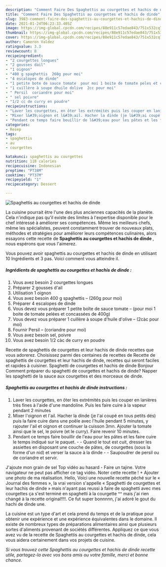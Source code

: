 ```yaml
---
description: "Comment Faire Des Spaghettis au courgettes et hachis de dinde"
title: "Comment Faire Des Spaghettis au courgettes et hachis de dinde"
slug: 3983-comment-faire-des-spaghettis-au-courgettes-et-hachis-de-dinde
date: 2021-01-24T06:23:33.405Z
image: https://img-global.cpcdn.com/recipes/88e911c57edae843/751x532cq70/spaghettis-au-courgettes-et-hachis-de-dinde-photo-principale-de-la-recette.jpg
thumbnail: https://img-global.cpcdn.com/recipes/88e911c57edae843/751x532cq70/spaghettis-au-courgettes-et-hachis-de-dinde-photo-principale-de-la-recette.jpg
cover: https://img-global.cpcdn.com/recipes/88e911c57edae843/751x532cq70/spaghettis-au-courgettes-et-hachis-de-dinde-photo-principale-de-la-recette.jpg
author: Cameron Valdez
ratingvalue: 3.3
reviewcount: 8
recipeingredient:
- "2 courgettes longues"
- "2 gousses dail"
- "1 oignon"
- "400 g spaghettis  260g pour moi"
- "4 escalopes de dinde"
- "1 petite bote de sauce tomate  pour moi 1 boite de tomate peles et concasses de 400g"
- "1 cuillère à soupe dhuile dolive  2cc pour moi"
- " Persil  coriandre pour moi"
- " sel poivre"
- "1/2 cc de curry en poudre"
recipeinstructions:
- "Laver les courgettes, en ôter les extrémités puis les couper en lanières très fines à l&#39;aide d&#39;une mandoline. Puis les faire cuire à la vapeur pendant 2 minutes"
- "Mixer l&#39;oignon et l&#39;ail. Hacher la dinde (je l&#39;ai coupé en tous petits dés) puis la faire cuire dans une poêle avec l&#39;huile pendant 5 minutes, y rajouter l&#39;ail et oignon et continuer la cuisson 3mn. Ajouter la tomate ainsi que le sel, le poivre (et le curry). Faire revenir 10 minutes."
- "Pendant ce temps faire bouillir de l&#39;eau pour les pâtes et les faire cuire le temps indiqué sur le paquet.  Quand le tout est cuit, dresser les assiettes en disposant une couche de pâtes, de courgettes (sous la forme d&#39;un nid) et verser la sauce à la dinde  Saupoudrer de persil ou de coriandre et servir."
categories:
- Resep
tags:
- spaghettis
- au
- courgettes

katakunci: spaghettis au courgettes 
nutrition: 118 calories
recipecuisine: Indonesian
preptime: "PT38M"
cooktime: "PT37M"
recipeyield: "1"
recipecategory: Dessert

---
```



![Spaghettis au courgettes et hachis de dinde](https://img-global.cpcdn.com/recipes/88e911c57edae843/751x532cq70/spaghettis-au-courgettes-et-hachis-de-dinde-photo-principale-de-la-recette.jpg)

La cuisine pourrait être l'une des plus anciennes capacités de la planète. Cela n'indique pas qu'il existe des limites à l'expertise disponible pour le chef intéressé à améliorer ses compétences. Même les meilleurs chefs, même les spécialistes, peuvent constamment trouver de nouveaux plats, méthodes et stratégies pour améliorer leurs compétences culinaires, alors essayons cette recette de <strong> Spaghettis au courgettes et hachis de dinde </strong>, nous espérons que vous l'aimerez.

<!--inarticleads1-->

Vous pouvez avoir spaghettis au courgettes et hachis de dinde en utilisant 10 Ingrédients et 3 pas. Voici comment vous atteindre il.

##### Ingrédients de spaghettis au courgettes et hachis de dinde :

1. Vous avez besoin 2 courgettes longues
1. Préparer 2 gousses d&#39;ail
1. Utilisation 1 oignon
1. Vous avez besoin 400 g spaghettis – (260g pour moi)
1. Préparer 4 escalopes de dinde
1. Vous devez vous préparer 1 petite boîte de sauce tomate – (pour moi 1 boite de tomate pelées et concassées de 400g)
1. Vous devez vous préparer 1 cuillère à soupe d&#39;huile d&#39;olive – (2càc pour moi)
1. Fournir  Persil – (coriandre pour moi)
1. Vous avez besoin  sel, poivre
1. Vous avez besoin 1/2 càc de curry en poudre


Recette de spaghettis de courgettes et leur hachis de dinde recettes que vous adorerez. Choisissez parmi des centaines de recettes de Recette de spaghettis de courgettes et leur hachis de dinde, recettes qui seront faciles et rapides à cuisiner. Spaghetti de courgettes et hachis de dinde Bonjour Comment préparer du spaghetti de courgettes et hachis de dinde? Napper les spaghetti de la sauce aux courgettes et des morceaux de dinde. 

<!--inarticleads2-->

##### Spaghettis au courgettes et hachis de dinde instructions :

1. Laver les courgettes, en ôter les extrémités puis les couper en lanières très fines à l&#39;aide d&#39;une mandoline. Puis les faire cuire à la vapeur pendant 2 minutes
1. Mixer l&#39;oignon et l&#39;ail. Hacher la dinde (je l&#39;ai coupé en tous petits dés) puis la faire cuire dans une poêle avec l&#39;huile pendant 5 minutes, y rajouter l&#39;ail et oignon et continuer la cuisson 3mn. Ajouter la tomate ainsi que le sel, le poivre (et le curry). Faire revenir 10 minutes.
1. Pendant ce temps faire bouillir de l&#39;eau pour les pâtes et les faire cuire le temps indiqué sur le paquet. -  - Quand le tout est cuit, dresser les assiettes en disposant une couche de pâtes, de courgettes (sous la forme d&#39;un nid) et verser la sauce à la dinde -  - Saupoudrer de persil ou de coriandre et servir.


J&#39;ajoute mon grain de sel Top vidéo au hasard - Faire un tajine. Votre navigateur ne peut pas afficher ce tag vidéo. Noter cette recette ! + Ajouter une photo de ma réalisation. Hello, Voici une nouvelle recette pêché sur le « Journal des femmes », la vrai version s&#39;appelle « Spaghetti de courgettes et leur hachis de dinde » mais n&#39;ayant pas reussi à faire de spaghetti avec mes courgettes ça s&#39;est terminé en spaghetti à la courgette ^^ mais j&#39;ai rien changé à la recette original!!!!. Ce fut super bonnnnn, j&#39;ai adoré le gout du hachi de dinde une. 

<!--inarticleads1-->

<p>
La cuisine est un type d'art et cela prend du temps et de la pratique pour obtenir une expérience et une expérience équivalentes dans le domaine. Il existe de nombreux types de préparations alimentaires ainsi que plusieurs sortes d'aliments provenant de sociétés différentes. Appliquez ce que vous avez vu de la recette de Spaghettis au courgettes et hachis de dinde, cela vous aidera certainement dans vos projets de cuisine.
</p>

<p>
<i>Si vous trouvez cette Spaghettis au courgettes et hachis de dinde recette utile, partagez-la avec vos bons amis ou votre famille, merci et bonne chance.</i>
</p>
